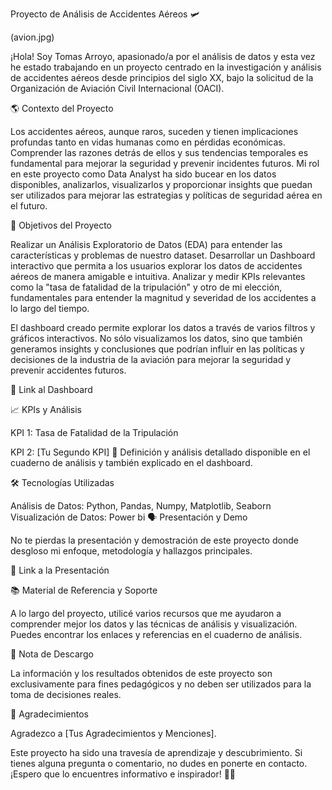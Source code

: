 Proyecto de Análisis de Accidentes Aéreos 🛩️

(avion.jpg)

¡Hola! Soy Tomas Arroyo, apasionado/a por el análisis de datos y esta vez he estado trabajando en un proyecto centrado en la investigación y análisis de accidentes aéreos desde principios del siglo XX, bajo la solicitud de la Organización de Aviación Civil Internacional (OACI).

🌎 Contexto del Proyecto

Los accidentes aéreos, aunque raros, suceden y tienen implicaciones profundas tanto en vidas humanas como en pérdidas económicas. Comprender las razones detrás de ellos y sus tendencias temporales es fundamental para mejorar la seguridad y prevenir incidentes futuros. Mi rol en este proyecto como Data Analyst ha sido bucear en los datos disponibles, analizarlos, visualizarlos y proporcionar insights que puedan ser utilizados para mejorar las estrategias y políticas de seguridad aérea en el futuro.

🧐 Objetivos del Proyecto

Realizar un Análisis Exploratorio de Datos (EDA) para entender las características y problemas de nuestro dataset.
Desarrollar un Dashboard interactivo que permita a los usuarios explorar los datos de accidentes aéreos de manera amigable e intuitiva.
Analizar y medir KPIs relevantes como la "tasa de fatalidad de la tripulación" y otro de mi elección, fundamentales para entender la magnitud y severidad de los accidentes a lo largo del tiempo.



El dashboard creado permite explorar los datos a través de varios filtros y gráficos interactivos. No sólo visualizamos los datos, sino que también generamos insights y conclusiones que podrían influir en las políticas y decisiones de la industria de la aviación para mejorar la seguridad y prevenir accidentes futuros.

🔗 Link al Dashboard

📈 KPIs y Análisis

KPI 1: Tasa de Fatalidad de la Tripulación


KPI 2: [Tu Segundo KPI]
📝 Definición y análisis detallado disponible en el cuaderno de análisis y también explicado en el dashboard.

🛠️ Tecnologías Utilizadas

Análisis de Datos: Python, Pandas, Numpy, Matplotlib, Seaborn
Visualización de Datos: Power bi
🗣️ Presentación y Demo

No te pierdas la presentación y demostración de este proyecto donde desgloso mi enfoque, metodología y hallazgos principales.

🔗 Link a la Presentación

📚 Material de Referencia y Soporte

A lo largo del proyecto, utilicé varios recursos que me ayudaron a comprender mejor los datos y las técnicas de análisis y visualización. Puedes encontrar los enlaces y referencias en el cuaderno de análisis.

📝 Nota de Descargo

La información y los resultados obtenidos de este proyecto son exclusivamente para fines pedagógicos y no deben ser utilizados para la toma de decisiones reales.

🤝 Agradecimientos

Agradezco a [Tus Agradecimientos y Menciones].

Este proyecto ha sido una travesía de aprendizaje y descubrimiento. Si tienes alguna pregunta o comentario, no dudes en ponerte en contacto. ¡Espero que lo encuentres informativo e inspirador! 🚁🌟